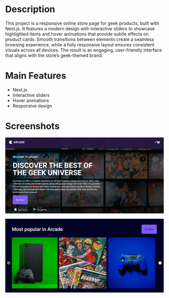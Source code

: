 # Description
This project is a responsive online store page for geek products, built with Next.js. It features a modern design with interactive sliders to showcase highlighted items and hover animations that provide subtle effects on product cards. Smooth transitions between elements create a seamless browsing experience, while a fully responsive layout ensures consistent visuals across all devices. The result is an engaging, user-friendly interface that aligns with the store’s geek-themed brand.

# Main Features
- Next.js
- Interactive sliders
- Hover animations
- Responsive design

# Screenshots
![Screenshot](./screenshot/img1.PNG)

![Screenshot](./screenshot/img2.PNG)
